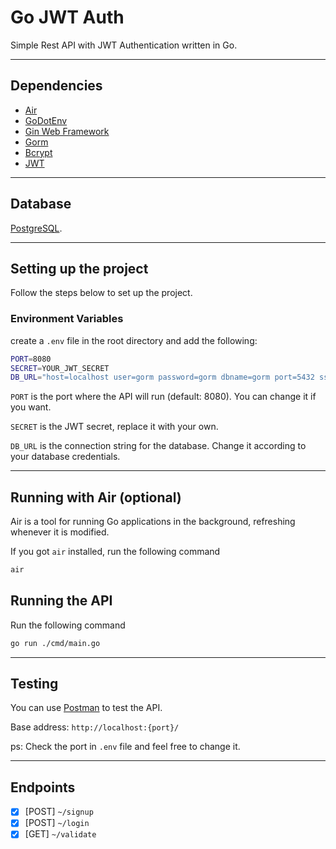 # Go JWT Auth

Simple Rest API with JWT Authentication written in Go.

---

## Dependencies

- [Air](https://github.com/cosmtrek/air)
- [GoDotEnv](https://github.com/joho/godotenv)
- [Gin Web Framework](https://gin-gonic.com/)
- [Gorm](https://gorm.io/)
- [Bcrypt](https://github.com/golang/crypto)
- [JWT](https://github.com/golang-jwt/jwt)

---

## Database

[PostgreSQL](https://www.elephantsql.com/).

---

## Setting up the project

Follow the steps below to set up the project.

### Environment Variables

create a `.env` file in the root directory and add the following:

```sh
PORT=8080
SECRET=YOUR_JWT_SECRET
DB_URL="host=localhost user=gorm password=gorm dbname=gorm port=5432 sslmode=disable"
```

`PORT` is the port where the API will run (default: 8080). You can change it if you want.

`SECRET` is the JWT secret, replace it with your own.

`DB_URL` is the connection string for the database. Change it according to your database credentials.

---

## Running with Air (optional)

Air is a tool for running Go applications in the background, refreshing whenever it is modified.

If you got `air` installed, run the following command

```sh
air
```

## Running the API

Run the following command

```sh
go run ./cmd/main.go
```

---

## Testing

You can use [Postman](https://www.postman.com/) to test the API.

Base address: `http://localhost:{port}/`

ps: Check the port in `.env` file and feel free to change it.

---

## Endpoints

- [x] [POST] `~/signup`
- [x] [POST] `~/login`
- [x] [GET] `~/validate`
